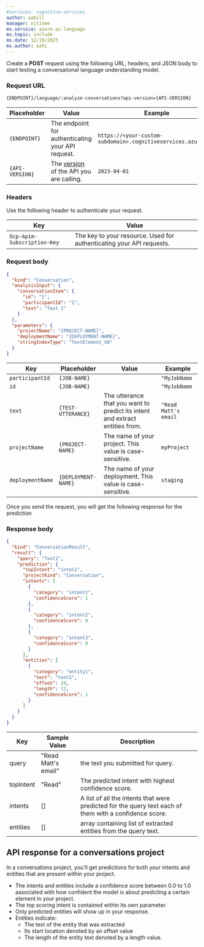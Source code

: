 ```yaml
---
#services: cognitive-services
author: aahill
manager: nitinme
ms.service: azure-ai-language
ms.topic: include
ms.date: 12/19/2023
ms.author: aahi
---
```


Create a **POST** request using the following URL, headers, and JSON body to start testing a conversational language understanding model.


### Request URL

```rest
{ENDPOINT}/language/:analyze-conversations?api-version={API-VERSION}
```

|Placeholder  |Value  | Example |
|---------|---------|---------|
|`{ENDPOINT}`     | The endpoint for authenticating your API request.   | `https://<your-custom-subdomain>.cognitiveservices.azure.com` |
|`{API-VERSION}`     | The [version](../../../concepts/model-lifecycle.md#api-versions) of the API you are calling. | `2023-04-01` |


### Headers

Use the following header to authenticate your request. 

|Key|Value|
|--|--|
|`Ocp-Apim-Subscription-Key`| The key to your resource. Used for authenticating your API requests.|

### Request body

```json
{
  "kind": "Conversation",
  "analysisInput": {
    "conversationItem": {
      "id": "1",
      "participantId": "1",
      "text": "Text 1"
    }
  },
  "parameters": {
    "projectName": "{PROJECT-NAME}",
    "deploymentName": "{DEPLOYMENT-NAME}",
    "stringIndexType": "TextElement_V8"
  }
}
```


|Key  |Placeholder  |Value  | Example |
|---------|---------|----------|--|
| `participantId` | `{JOB-NAME}` |  | `"MyJobName` |
| `id` | `{JOB-NAME}` |  | `"MyJobName` |
| `text` | `{TEST-UTTERANCE}` | The utterance that you want to predict its intent and extract entities from. | `"Read Matt's email` |
| `projectName` | `{PROJECT-NAME}` | The name of your project. This value is case-sensitive.   | `myProject` |
| `deploymentName` | `{DEPLOYMENT-NAME}` | The name of your deployment. This value is case-sensitive.  | `staging` |

Once you send the request, you will get the following response for the prediction

### Response body

```json
{
  "kind": "ConversationResult",
  "result": {
    "query": "Text1",
    "prediction": {
      "topIntent": "inten1",
      "projectKind": "Conversation",
      "intents": [
        {
          "category": "intent1",
          "confidenceScore": 1
        },
        {
          "category": "intent2",
          "confidenceScore": 0
        },
        {
          "category": "intent3",
          "confidenceScore": 0
        }
      ],
      "entities": [
        {
          "category": "entity1",
          "text": "text1",
          "offset": 29,
          "length": 12,
          "confidenceScore": 1
        }
      ]
    }
  }
}
```

|Key|Sample Value|Description|
|--|--|--|
|query|"Read Matt's email"|the text you submitted for query.|
|topIntent|"Read"|The predicted intent with highest confidence score.|
|intents|[]| A list of all the intents that were predicted for the query text each of them with a confidence score.|
|entities|[]| array containing list of extracted entities from the query text.|


## API response for a conversations project

In a conversations project, you'll get predictions for both your intents and entities that are present within your project. 
* The intents and entities include a confidence score between 0.0 to 1.0 associated with how confident the model is about predicting a certain element in your project. 
* The top scoring intent is contained within its own parameter.
* Only predicted entities will show up in your response.
* Entities indicate:
    * The text of the entity that was extracted
    * Its start location denoted by an offset value
    * The length of the entity text denoted by a length value.
